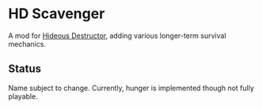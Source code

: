# HD Scavenger

A mod for [Hideous Destructor](https://github.com/MatthewTheGlutton/HideousDestructor), adding various longer-term survival mechanics.

## Status

Name subject to change. Currently, hunger is implemented though not fully playable.